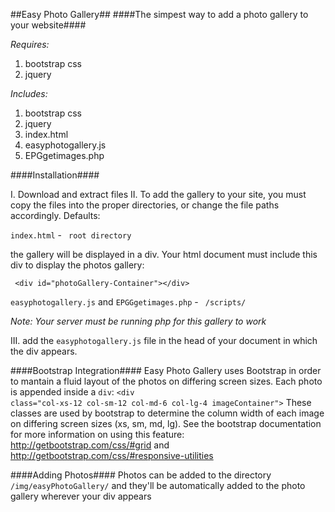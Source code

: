 ##Easy Photo Gallery##
####The simpest way to add a photo gallery to your website####

*Requires:*

1. bootstrap css
2. jquery

*Includes:*

1. bootstrap css
2. jquery
3. index.html
4. easyphotogallery.js
5. EPGgetimages.php

####Installation####

I. Download and extract files
II. To add the gallery to your site, you must copy the files into the proper directories, or change the file paths accordingly. 
Defaults:

<code>index.html</code> - <code> root directory </code>

the gallery will be displayed in a div. Your html document must include this div to display the photos gallery:

<code> &lt;div id="photoGallery-Container"&gt;&lt;/div&gt; </code>

<code>easyphotogallery.js</code> and <code>EPGGgetimages.php</code> - <code> /scripts/ </code>

*Note: Your server must be running php for this gallery to work*

III. add the <code>easyphotogallery.js</code> file in the head of your document in which the div appears.

####Bootstrap Integration####
Easy Photo Gallery uses Bootstrap in order to mantain a fluid layout of the photos on differing screen sizes. Each photo is 
appended inside a <code>div</code>: <code>&lt;div class="col-xs-12 col-sm-12 col-md-6 col-lg-4 imageContainer"&gt;</code> These
classes are used by bootstrap to determine the column width of each image on differing screen sizes (xs, sm, md, lg). See the 
bootstrap documentation for more information on using this feature: http://getbootstrap.com/css/#grid and http://getbootstrap.com/css/#responsive-utilities

####Adding Photos####
Photos can be added to the directory <code>/img/easyPhotoGallery/</code> and they'll be automatically added to the photo gallery wherever your div appears